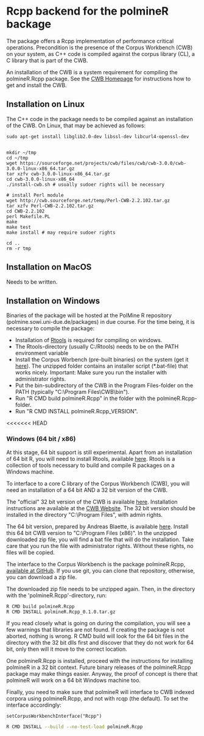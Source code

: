 # Rcpp backend for the polmineR backage

The package offers a Rcpp implementation of performance critical operations. Precondition is the presence of the Corpus Workbench (CWB) on your system, as C++ code is compiled against the corpus library (CL), a C library that is part of the CWB.

An installation of the CWB is a system requirement for compiling the polmineR.Rcpp package. See the 
[CWB Homepage](http://cwb.sourceforge.net) for instructions how to get and install the CWB.

## Installation on Linux

The C++ code in the package needs to be compiled against an installation of the CWB. On Linux, that may be achieved as follows:

```{sh}
sudo apt-get install libglib2.0-dev libssl-dev libcurl4-openssl-dev


mkdir ~/tmp
cd ~/tmp
wget https://sourceforge.net/projects/cwb/files/cwb/cwb-3.0.0/cwb-3.0.0-linux-x86_64.tar.gz
tar xzfv cwb-3.0.0-linux-x86_64.tar.gz
cd cwb-3.0.0-linux-x86_64
./install-cwb.sh # usually sudoer rights will be necessary

# install Perl module
wget http://cwb.sourceforge.net/temp/Perl-CWB-2.2.102.tar.gz
tar xzfv Perl-CWB-2.2.102.tar.gz
cd CWB-2.2.102
perl Makefile.PL
make
make test
make install # may require sudoer rights

cd ..
rm -r tmp
```

## Installation on MacOS

Needs to be written.

## Installation on Windows

Binaries of the package will be hosted at the PolMine R repository (polmine.sowi.uni-due.de/packages) in due course. For the time being, it is necessary to compile the package:

* Installation of [Rtools](https://cran.r-project.org/bin/windows/Rtools/) is required for compiling on windows.
* The Rtools-directory (usually C:/Rtools) needs to be on the PATH environment variable
* Install the Corpus Worbench (pre-built binaries) on the system (get it [here](https://sourceforge.net/projects/cwb/files/cwb/cwb-3.4-beta/)). The unzipped folder contains an installer script (*.bat-file) that works nicely. Important: Make sure you run the installer with administrator rights.
* Put the bin-subdirectory of the CWB in the Program Files-folder on the PATH (typically "C:\Program Files\CWB\bin").
* Run "R CMD build polmineR.Rcpp" in the folder with the polmineR.Rcpp-folder.
* Run "R CMD INSTALL polmineR.Rcpp_VERSION".

<<<<<<< HEAD


### Windows (64 bit / x86)

At this stage, 64 bit support is still experimental. Apart from an installation of 64 bit R, you will need to install Rtools, available [here](https://cran.r-project.org/bin/windows/Rtools/). Rtools is a collection of tools necessary to build and compile R packages on a Windows machine.

To interface to a core C library of the Corpus Workbench (CWB), you will need an installation of a 64 bit AND a 32 bit version of the CWB. 

The "official" 32 bit version of the CWB is available [here](https://sourceforge.net/projects/cwb/files/cwb/cwb-3.4-beta/). Installation instructions are available at the [CWB Website](http://cwb.sourceforge.net/beta.php). The 32 bit version should be installed in the directory "C:\Program Files", with admin rights.

The 64 bit version, prepared by Andreas Blaette, is available [here](http://polmine.sowi.uni-due.de/public/?dir=CWB). Install this 64 bit CWB version to "C:\Program Files (x86)". In the unzipped downloaded zip file, you will find a bat file that will do the installation. Take care that you run the file with administrator rights. Without these rights, no files will be copied.

The interface to the Corpus Workbench is the package polmineR.Rcpp, [available at GitHub](https://www.github.com/PolMine/polminer.Rcpp). If you use git, you can clone that repository, otherwise, you can download a zip file.

The downloaded zip file needs to be unzipped again. Then, in the directory with the 'polmineR.Rcpp'-directory, run:

```{sh, eval = FALSE}
R CMD build polmineR.Rcpp
R CMD INSTALL polmineR.Rcpp_0.1.0.tar.gz
```

If you read closely what is going on during the compilation, you will see a few warnings that libraries are not found. If creating the package is not aborted, nothing is wrong. R CMD build will look for the 64 bit files in the directory with the 32 bit dlls first and discover that they do not work for 64 bit, only then will it move to the correct location.

One polmineR.Rcpp is installed, proceed with the instructions for installing polmineR in a 32 bit context. Future binary releases of the polmineR.Rcpp package may make things easier. Anyway, the proof of concept is there that polmineR will work on a 64 bit Windows machine too.

Finally, you need to make sure that polmineR will interface to CWB indexed corpora using polmineR.Rcpp, and not with rcqp (the default). To set the interface accordingly:

```{r, eval = FALSE}
setCorpusWorkbenchInterface("Rcpp")
```

```sh
R CMD INSTALL --build --no-test-load polmineR.Rcpp
```

